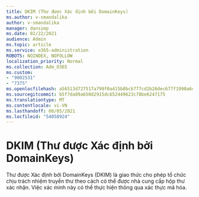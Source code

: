 ```yaml
---
title: DKIM (Thư được Xác định bởi DomainKeys)
ms.author: v-smandalika
author: v-smandalika
manager: dansimp
ms.date: 02/22/2021
audience: Admin
ms.topic: article
ms.service: o365-administration
ROBOTS: NOINDEX, NOFOLLOW
localization_priority: Normal
ms.collection: Adm_O365
ms.custom:
- "9002531"
- "7375"
ms.openlocfilehash: a56513d727517a799f0a415b8bcb777cd2b26dec677f1990a6caf4b2090f660b
ms.sourcegitcommit: b5f7da89a650d2915dc652449623c78be6247175
ms.translationtype: MT
ms.contentlocale: vi-VN
ms.lasthandoff: 08/05/2021
ms.locfileid: "54058924"
---
```

# <a name="dkim-domainkeys-identified-mail"></a>DKIM (Thư được Xác định bởi DomainKeys)

Thư được Xác định bởi DomainKeys (DKIM) là giao thức cho phép tổ chức chịu trách nhiệm truyền thư theo cách có thể được nhà cung cấp hộp thư xác nhận. Việc xác minh này có thể thực hiện thông qua xác thực mã hóa.
